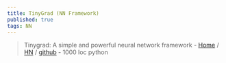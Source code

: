 ```yaml
---
title: TinyGrad (NN Framework)
published: true
tags: NN
---
```

> Tinygrad: A simple and powerful neural network framework - [Home](https://tinygrad.org/#tinygrad) / [HN](https://news.ycombinator.com/item?id=33462337) / [github](https://github.com/geohot/tinygrad) - 1000 loc python